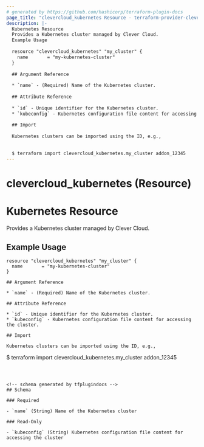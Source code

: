 ```yaml
---
# generated by https://github.com/hashicorp/terraform-plugin-docs
page_title: "clevercloud_kubernetes Resource - terraform-provider-clevercloud"
description: |-
  Kubernetes Resource
  Provides a Kubernetes cluster managed by Clever Cloud.
  Example Usage
  
  resource "clevercloud_kubernetes" "my_cluster" {
    name       = "my-kubernetes-cluster"
  }
  
  ## Argument Reference
  
  * `name` - (Required) Name of the Kubernetes cluster.
  
  ## Attribute Reference
  
  * `id` - Unique identifier for the Kubernetes cluster.
  * `kubeconfig` - Kubernetes configuration file content for accessing the cluster.
  
  ## Import
  
  Kubernetes clusters can be imported using the ID, e.g.,
  
  
  $ terraform import clevercloud_kubernetes.my_cluster addon_12345
---
```


# clevercloud_kubernetes (Resource)

# Kubernetes Resource

Provides a Kubernetes cluster managed by Clever Cloud.

## Example Usage

```hcl
resource "clevercloud_kubernetes" "my_cluster" {
  name       = "my-kubernetes-cluster"
}

## Argument Reference

* `name` - (Required) Name of the Kubernetes cluster.

## Attribute Reference

* `id` - Unique identifier for the Kubernetes cluster.
* `kubeconfig` - Kubernetes configuration file content for accessing the cluster.

## Import

Kubernetes clusters can be imported using the ID, e.g.,

```
$ terraform import clevercloud_kubernetes.my_cluster addon_12345
```



<!-- schema generated by tfplugindocs -->
## Schema

### Required

- `name` (String) Name of the Kubernetes cluster

### Read-Only

- `kubeconfig` (String) Kubernetes configuration file content for accessing the cluster
